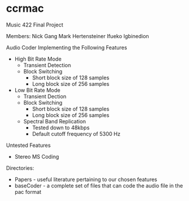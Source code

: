 # ccrmac
Music 422 Final Project

Members:
Nick Gang
Mark Hertensteiner
Ifueko Igbinedion

Audio Coder Implementing the Following Features
* High Bit Rate Mode
    * Transient Detection
    * Block Switching
      * Short block size of 128 samples
      * Long block size of 256 samples
* Low Bit Rate Mode
    * Transient Dection
    * Block Switching
      * Short block size of 128 samples
      * Long block size of 256 samples
    * Spectral Band Replication
      * Tested down to 48kbps
      * Default cutoff frequency of 5300 Hz    

Untested Features 
* Stereo MS Coding

Directories:
* Papers - useful literature pertaining to our chosen features
* baseCoder - a complete set of files that can code the audio file in the pac format
